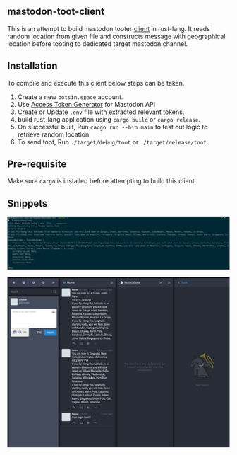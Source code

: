 mastodon-toot-client
---
This is an attempt to build mastodon tooter [client](https://botsin.space/@honor) in rust-lang. It reads random location from given file and constructs message with geographical location before tooting to dedicated target mastodon channel.

Installation
---
To compile and execute this client below steps can be taken.

1. Create a new `botsin.space` account.
2. Use [Access Token Generator](https://takahashim.github.io/mastodon-access-token/) for Mastodon API
3. Create or Update `.env` file with extracted relevant tokens.
4. build rust-lang application using `cargo build` or `cargo release`.
5. On successful built, Run `cargo run --bin main` to test out logic to retrieve random location.
6. To send toot, Run `./target/debug/toot` or `./target/release/toot`.

Pre-requisite
---
Make sure `cargo` is installed before attempting to build this client.


Snippets
---
![Alt text](snapshots/mastodon_bot_shell_01.jpeg?raw=true "Result on shell")

![Alt text](snapshots/mastodon_bot_site_01.jpeg?raw=true "Result on Mastodon")
